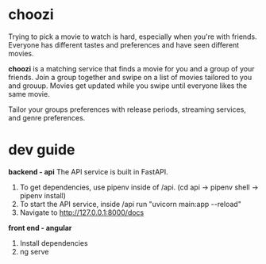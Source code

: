 # choozi

Trying to pick a movie to watch is hard, especially when you're with friends. Everyone has different tastes and preferences and have seen different movies.

**choozi** is a matching service that finds a movie for you and a group of your friends. Join a group together and swipe on a list of movies tailored to you and grouup. Movies get updated while you swipe until everyone likes the same movie.

Tailor your groups preferences with release periods, streaming services, and genre preferences.

# dev guide

**backend - api**
The API service is built in FastAPI.

1. To get dependencies, use pipenv inside of /api. (cd api -> pipenv shell -> pipenv install)
2. To start the API service, inside /api run "uvicorn main:app --reload"
3. Navigate to http://127.0.0.1:8000/docs

**front end - angular**

1. Install dependencies
2. ng serve
